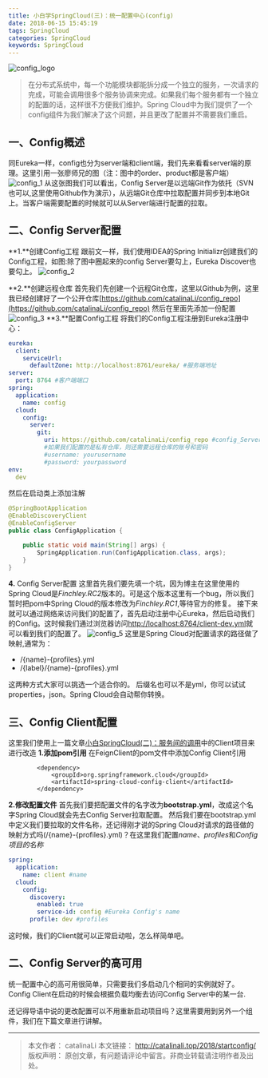 ```yaml
---
title: 小白学SpringCloud(三)：统一配置中心(config)
date: 2018-06-15 15:45:19
tags: SpringCloud
categories: SpringCloud
keywords: SpringCloud
---
```


![config_logo](http://ou3np1yz4.bkt.clouddn.com/config_logo.png)
>在分布式系统中，每一个功能模块都能拆分成一个独立的服务，一次请求的完成，可能会调用很多个服务协调来完成。如果我们每个服务都有一个独立的配置的话，这样很不方便我们维护。Spring Cloud中为我们提供了一个config组件为我们解决了这个问题，并且更改了配置并不需要我们重启。

<!--more-->

## 一、Config概述

同Eureka一样，config也分为server端和client端，我们先来看看server端的原理。这里引用一张廖师兄的图（注：图中的order、product都是客户端）
![config_1](http://ou3np1yz4.bkt.clouddn.com/config_1.png)
从这张图我们可以看出，Config Server是以远端Git作为依托（SVN也可以,这里使用Github作为演示），从远端Git仓库中拉取配置并同步到本地Git上。当客户端需要配置的时候就可以从Server端进行配置的拉取。

## 二、Config Server配置
**1.**创建Config工程
跟前文一样，我们使用IDEA的Spring Initializr创建我们的Config工程，如图:除了图中圈起来的config Server要勾上，Eureka Discover也要勾上。
![config_2](http://ou3np1yz4.bkt.clouddn.com/config_2.png)

**2.**创建远程仓库
首先我们先创建一个远程Git仓库，这里以Github为例，这里我已经创建好了一个公开仓库[https://github.com/catalinaLi/config_repo](https://github.com/catalinaLi/config_repo)
然后在里面先添加一份配置
![config_3](http://ou3np1yz4.bkt.clouddn.com/config_6.png)
**3.**配置Config工程
将我们的Config工程注册到Eureka注册中心：
``` yml
eureka:
  client:
    serviceUrl:
      defaultZone: http://localhost:8761/eureka/ #服务端地址
server:
  port: 8764 #客户端端口
spring:
  application:
    name: config
  cloud:
    config:
      server:
        git:
          uri: https://github.com/catalinaLi/config_repo #config_Server仓库地址
          #如果我们配置的是私有仓库，则还需要远程仓库的账号和密码
          #username: yourusername  
          #password: yourpassword
env:
  dev   
```
然后在启动类上添加注解
``` java
@SpringBootApplication
@EnableDiscoveryClient
@EnableConfigServer 
public class ConfigApplication {

    public static void main(String[] args) {
        SpringApplication.run(ConfigApplication.class, args);
    }
}
```
**4.** Config Server配置
这里首先我们要先填一个坑，因为博主在这里使用的Spring Cloud是*Finchley.RC2*版本的。可是这个版本这里有一个bug，所以我们暂时把pom中Spring Cloud的版本修改为*Finchley.RC1*,等待官方的修复。
接下来就可以通过网络来访问我们的配置了，首先启动注册中心Eureka，然后启动我们的Config。这时候我们通过浏览器访问[http://localhost:8764/client-dev.yml](http://localhost:8764/client-dev.yml)就可以看到我们的配置了。
![config_5](http://ou3np1yz4.bkt.clouddn.com/config_5.png)
这里是Spring Cloud对配置请求的路径做了映射,通常为：

- /{name}-{profiles}.yml
- /{label}/{name}-{profiles}.yml

这两种方式大家可以挑选一个适合你的。
后缀名也可以不是yml，你可以试试properties，json。Spring Cloud会自动帮你转换。
## 三、Config Client配置
这里我们使用上一篇文章[小白SpringCloud(二)：服务间的调用](http://catalinali.top/2018/startfeignRest/)中的Client项目来进行改造
**1.添加pom引用**
在FeignClient的pom文件中添加Config Client引用
``` pom
        <dependency>
            <groupId>org.springframework.cloud</groupId>
            <artifactId>spring-cloud-config-client</artifactId>
        </dependency>
```
**2.修改配置文件**
首先我们要把配置文件的名字改为**bootstrap.yml**，改成这个名字Spring Cloud就会先去Config Server拉取配置。
然后我们要在bootstrap.yml中定义我们要拉取的文件名称，还记得刚才说的Spring Cloud对请求的路径做的映射方式吗(/{name}-{profiles}.yml)？在这里我们配置*name*、*profiles*和*Config项目的名称*

``` yml
spring:
  application:
    name: client #name
  cloud:
    config:
      discovery:
        enabled: true
        service-id: config #Eureka Config's name
      profile: dev #profiles
```
这时候，我们的Client就可以正常启动啦，怎么样简单吧。
## 二、Config Server的高可用

统一配置中心的高可用很简单，只需要我们多启动几个相同的实例就好了。Config Client在启动的时候会根据负载均衡去访问Config Server中的某一台.

还记得导语中说的更改配置可以不用重新启动项目吗？这里需要用到另外一个组件，我们在下篇文章进行讲解。

---

>本文作者： catalinaLi
本文链接： http://catalinali.top/2018/startconfig/
版权声明： 原创文章，有问题请评论中留言。非商业转载请注明作者及出处。


